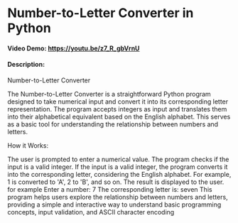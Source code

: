 # Number-to-Letter Converter in Python 
#### Video Demo:  https://youtu.be/z7_R_gbVrnU
#### Description:
Number-to-Letter Converter

The Number-to-Letter Converter is a straightforward Python program designed to take numerical input and convert it into its corresponding letter representation. The program accepts integers as input and translates them into their alphabetical equivalent based on the English alphabet. This serves as a basic tool for understanding the relationship between numbers and letters.

How it Works:

The user is prompted to enter a numerical value.
The program checks if the input is a valid integer.
If the input is a valid integer, the program converts it into the corresponding letter, considering the English alphabet. For example, 1 is converted to 'A', 2 to 'B', and so on.
The result is displayed to the user.
for example
Enter a number: 7
The corresponding letter is: seven
This program helps users explore the relationship between numbers and letters, providing a simple and interactive way to understand basic programming concepts, input validation, and ASCII character encoding
